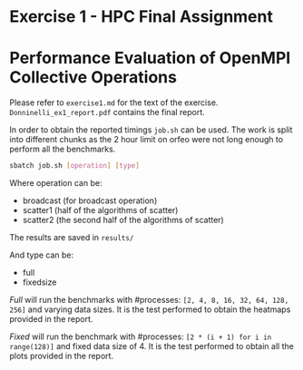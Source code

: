 # Exercise 1 - HPC Final Assignment
# Performance Evaluation of OpenMPI Collective Operations

Please refer to `exercise1.md` for the text of the exercise.
`Donninelli_ex1_report.pdf` contains the final report.

In order to obtain the reported timings `job.sh` can be used.
The work is split into different chunks as the 2 hour limit on orfeo were not long enough to perform all the benchmarks.

```bash
sbatch job.sh [operation] [type]
```

Where operation can be:

- broadcast (for broadcast operation)
- scatter1 (half of the algorithms of scatter)
- scatter2 (the second half of the algorithms of scatter)

The results are saved in `results/`

And type can be:

- full
- fixedsize

*Full* will run the benchmarks with #processes:
`[2, 4, 8, 16, 32, 64, 128, 256]` and varying data sizes.
It is the test performed to obtain the heatmaps provided in the report.

*Fixed* will run the benchmark with #processes:
`[2 * (i + 1) for i in range(128)]` and fixed data size of 4.
It is the test performed to obtain all the plots provided in the report.